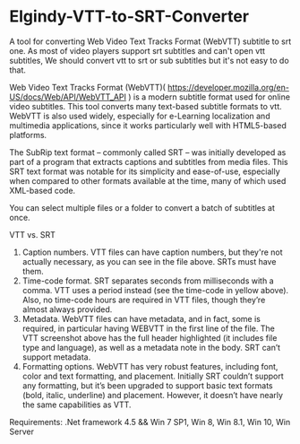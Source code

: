 # Elgindy-VTT-to-SRT-Converter
A tool for converting Web Video Text Tracks Format (WebVTT) subtitle to srt one. As most of video players support srt subtitles and can't open vtt subtitles, We should convert vtt to srt or sub subtitles but it's not easy to do that.

Web Video Text Tracks Format (WebVTT)( https://developer.mozilla.org/en-US/docs/Web/API/WebVTT_API ) is a modern subtitle format used for online video subtitles. This tool converts many text-based subtitle formats to vtt.
WebVTT is also used widely, especially for e-Learning localization and multimedia applications, since it works particularly well with HTML5-based platforms.

The SubRip text format – commonly called SRT – was initially developed as part of a program that extracts captions and subtitles from media files. This SRT text format was notable for its simplicity and ease-of-use, especially when compared to other formats available at the time, many of which used XML-based code.
 
You can select multiple files or a folder to convert a batch of subtitles at once.

VTT vs. SRT 
1. Caption numbers. VTT files can have caption numbers, but they're not actually necessary, as you can see in the file above. SRTs must have them.
2. Time-code format. SRT separates seconds from milliseconds with a comma. VTT uses a period instead (see the time-code in yellow above). Also, no time-code hours are required in VTT files, though they’re almost always provided.
3. Metadata. WebVTT files can have metadata, and in fact, some is required, in particular having WEBVTT in the first line of the file. The VTT screenshot above has the full header highlighted (it includes file type and language), as well as a metadata note in the body. SRT can’t support metadata.
4. Formatting options. WebVTT has very robust features, including font, color and text formatting, and placement. Initially SRT couldn’t support any formatting, but it’s been upgraded to support basic text formats (bold, italic, underline) and placement. However, it doesn’t have nearly the same capabilities as VTT.

Requirements:
.Net framework 4.5 && Win 7 SP1, Win 8, Win 8.1, Win 10, Win Server

